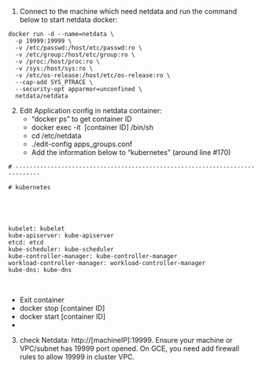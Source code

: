 1. Connect to the machine which need netdata and run the command below to start netdata docker:
```
docker run -d --name=netdata \
  -p 19999:19999 \
  -v /etc/passwd:/host/etc/passwd:ro \
  -v /etc/group:/host/etc/group:ro \
  -v /proc:/host/proc:ro \
  -v /sys:/host/sys:ro \
  -v /etc/os-release:/host/etc/os-release:ro \
  --cap-add SYS_PTRACE \
  --security-opt apparmor=unconfined \
  netdata/netdata
```
2. Edit Application config in netdata container:
    * “docker ps” to get container ID
    * docker exec -it  [container ID] /bin/sh
    * cd /etc/netdata
    * ./edit-config apps_groups.conf
    * Add the information below to “kubernetes” (around line #170)

```
# -----------------------------------------------------------------------------                                                                                              
# kubernetes                                                                                                                                                                 
                                                                                                                                                                             
kubelet: kubelet
kube-apiserver: kube-apiserver
etcd: etcd
kube-scheduler: kube-scheduler
kube-controller-manager: kube-controller-manager
workload-controller-manager: workload-controller-manager
kube-dns: kube-dns      

```

 
   * Exit container
   * docker stop [container ID]
   * docker start [container ID]
   * 
3. check Netdata: http://[machineIP]:19999. Ensure your machine or VPC/subnet has 19999 port opened. On GCE, you need add firewall rules to allow 19999 in cluster VPC.

